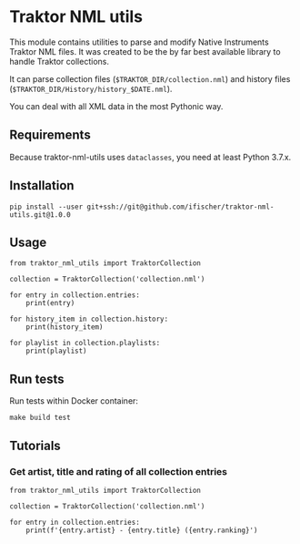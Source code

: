 # Traktor NML utils

This module contains utilities to parse and modify Native Instruments Traktor NML files.
It was created to be the by far best available library to handle Traktor collections.  

It can parse collection files (`$TRAKTOR_DIR/collection.nml`) and history 
files (`$TRAKTOR_DIR/History/history_$DATE.nml`).

You can deal with all XML data in the most Pythonic way.

## Requirements

Because traktor-nml-utils uses `dataclasses`, you need at least Python 3.7.x. 

## Installation

```
pip install --user git+ssh://git@github.com/ifischer/traktor-nml-utils.git@1.0.0
```

## Usage

```
from traktor_nml_utils import TraktorCollection

collection = TraktorCollection('collection.nml')

for entry in collection.entries:
    print(entry)

for history_item in collection.history:
    print(history_item)
    
for playlist in collection.playlists:
    print(playlist)
```

## Run tests

Run tests within Docker container:

```
make build test
```

## Tutorials

### Get artist, title and rating of all collection entries

```
from traktor_nml_utils import TraktorCollection

collection = TraktorCollection('collection.nml')

for entry in collection.entries:
    print(f'{entry.artist} - {entry.title} ({entry.ranking}')
```

